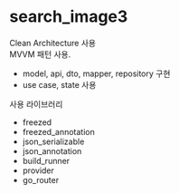 # search_image3

Clean Architecture 사용
<br>
MVVM 패턴 사용.
- model, api, dto, mapper, repository 구현
- use case, state 사용

사용 라이브러리
- freezed
- freezed_annotation
- json_serializable
- json_annotation
- build_runner
- provider
- go_router
